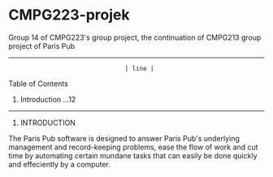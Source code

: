 # CMPG223-projek
Group 14 of CMPG223's group project, the continuation of CMPG213 group project of Paris Pub

-------------------------------------------------------------------------------------------
                                    | line |
Table of Contents

1. Introduction                     ...12

-------------------------------------------------------------------------------------------

1. INTRODUCTION

The Paris Pub software is designed to answer Paris Pub's underlying management and 
record-keeping problems, ease the flow of work and cut time by automating certain 
mundane tasks that can easily be done quickly and effeciently by a computer.
